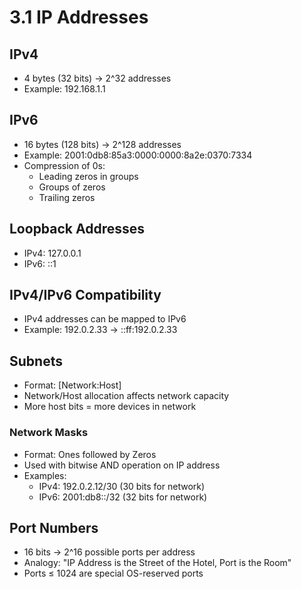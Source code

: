 # 3.1 IP Addresses

## IPv4
- 4 bytes (32 bits) → 2^32 addresses
- Example: 192.168.1.1

## IPv6
- 16 bytes (128 bits) → 2^128 addresses
- Example: 2001:0db8:85a3:0000:0000:8a2e:0370:7334
- Compression of 0s:
  - Leading zeros in groups
  - Groups of zeros
  - Trailing zeros

## Loopback Addresses
- IPv4: 127.0.0.1
- IPv6: ::1

## IPv4/IPv6 Compatibility
- IPv4 addresses can be mapped to IPv6
- Example: 192.0.2.33 → ::ff:192.0.2.33

## Subnets
- Format: [Network:Host]
- Network/Host allocation affects network capacity
- More host bits = more devices in network

### Network Masks
- Format: Ones followed by Zeros
- Used with bitwise AND operation on IP address
- Examples:
  - IPv4: 192.0.2.12/30 (30 bits for network)
  - IPv6: 2001:db8::/32 (32 bits for network)

## Port Numbers
- 16 bits → 2^16 possible ports per address
- Analogy: "IP Address is the Street of the Hotel, Port is the Room"
- Ports ≤ 1024 are special OS-reserved ports
